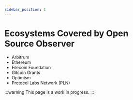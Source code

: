 ```yaml
---
sidebar_position: 1
---
```


# Ecosystems Covered by Open Source Observer

- Arbitrum
- Ethereum
- Filecoin Foundation
- Gitcoin Grants
- Optimism
- Protocol Labs Network (PLN)

:::warning
This page is a work in progress.
:::
